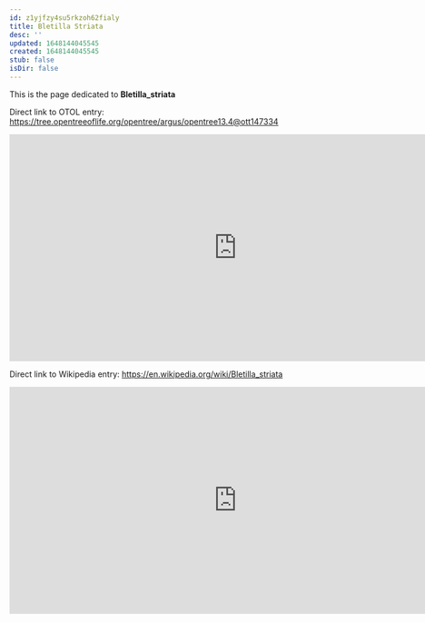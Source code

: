 ```yaml
---
id: z1yjfzy4su5rkzoh62fialy
title: Bletilla Striata
desc: ''
updated: 1648144045545
created: 1648144045545
stub: false
isDir: false
---
```

This is the page dedicated to **Bletilla_striata**


Direct link to OTOL entry: https://tree.opentreeoflife.org/opentree/argus/opentree13.4@ott147334



<html>
    <body>
    <iframe src="https://tree.opentreeoflife.org/opentree/argus/opentree13.4@ott147334"
    width="800" height="400" frameborder="0" allowfullscreen> </iframe>
    </body>
</html>
    


Direct link to Wikipedia entry: https://en.wikipedia.org/wiki/Bletilla_striata



<html>
    <body>
    <iframe src="https://en.wikipedia.org/wiki/Bletilla_striata"
    width="800" height="400" frameborder="0" allowfullscreen> </iframe>
    </body>
</html>
    
